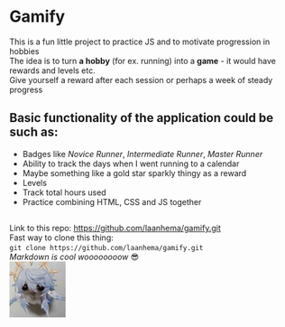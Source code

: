 # Gamify

This is a fun little project to practice JS and to motivate progression in hobbies
<br>
The idea is to turn **a hobby** (for ex. running) into a **game** - it would have rewards and levels etc.
<br>
Give yourself a reward after each session or perhaps a week of steady progress
<br>

## Basic functionality of the application could be such as:

- Badges like _Novice Runner_, _Intermediate Runner_, _Master Runner_
- Ability to track the days when I went running to a calendar
- Maybe something like a gold star sparkly thingy as a reward
- Levels
- Track total hours used
- Practice combining HTML, CSS and JS together

##

Link to this repo: https://github.com/laanhema/gamify.git
<br>
Fast way to clone this thing:
<br>
`git clone https://github.com/laanhema/gamify.git`
<br>
_Markdown is cool woooooooow_ 😎
<br>
<img src="./img/i7880l7fmwee1.jpeg" alt="meme picture of a genshin impact character as hamster:D!" width="100"/>
